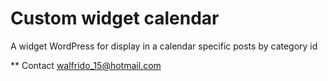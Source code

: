 # Custom widget calendar
A widget WordPress for display in a calendar specific posts by category id

** Contact
walfrido_15@hotmail.com
